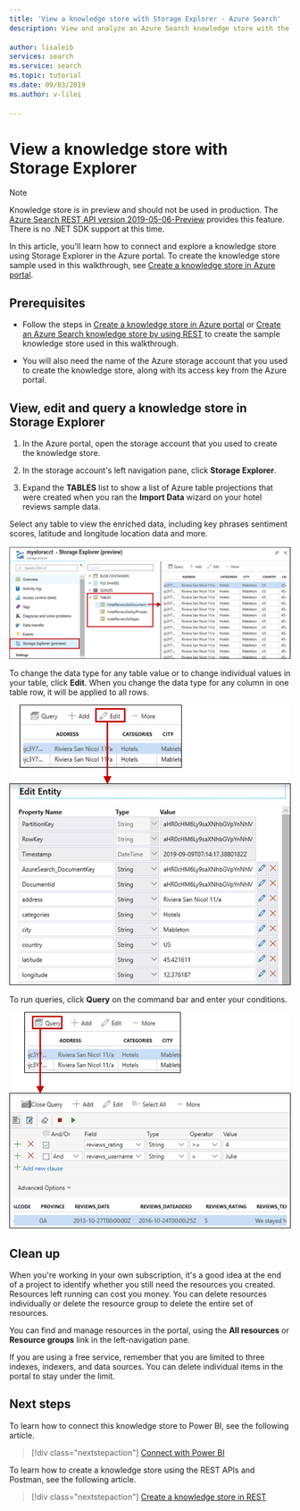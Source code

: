 ```yaml
---
title: 'View a knowledge store with Storage Explorer - Azure Search'
description: View and analyze an Azure Search knowledge store with the Azure portal's Storage Explorer.  

author: lisaleib
services: search
ms.service: search
ms.topic: tutorial
ms.date: 09/03/2019
ms.author: v-lilei
 
---
```

# View a knowledge store with Storage Explorer

> [!Note]
> Knowledge store is in preview and should not be used in production. The [Azure Search REST API version 2019-05-06-Preview](search-api-preview.md) provides this feature. There is no .NET SDK support at this time.
>
In this article, you'll learn how to connect and explore a knowledge store using Storage Explorer in the Azure portal. To create the knowledge store sample used in this walkthrough, see [Create a knowledge store in Azure portal](knowledge-store-create-portal.md).

## Prerequisites

+ Follow the steps in [Create a knowledge store in Azure portal](knowledge-store-create-portal.md) or [Create an Azure Search knowledge store by using REST](https://docs.microsoft.com/en-us/azure/search/knowledge-store-create-rest) to create the sample knowledge store used in this walkthrough.

+ You will also need the name of the Azure storage account that you used to create the knowledge store, along with its access key from the Azure portal.

## View, edit and query a knowledge store in Storage Explorer

1. In the Azure portal, open the storage account that you used to create the knowledge store.

1. In the storage account's left navigation pane, click **Storage Explorer**.

1. Expand the **TABLES** list to show a list of Azure table projections that were created when you ran the **Import Data** wizard on your hotel reviews sample data.

Select any table to view the enriched data, including key phrases sentiment scores, latitude and longitude location data and more.

   ![View tables in Storage Explorer](media/knowledge-store-view-storage-explorer/storage-explorer-tables.png "View tables in Storage Explorer")

To change the data type for any table value or to change individual values in your table, click **Edit**. When you change the data type for any column in one table row, it will be applied to all rows.

   ![Edit table in Storage Explorer](media/knowledge-store-view-storage-explorer/storage-explorer-edit-table.png "Edit table in Storage Explorer")

To run queries, click **Query** on the command bar and enter your conditions.  

   ![Query table in Storage Explorer](media/knowledge-store-view-storage-explorer/storage-explorer-query-table.png "Query table in Storage Explorer")

## Clean up

When you're working in your own subscription, it's a good idea at the end of a project to identify whether you still need the resources you created. Resources left running can cost you money. You can delete resources individually or delete the resource group to delete the entire set of resources.

You can find and manage resources in the portal, using the **All resources** or **Resource groups** link in the left-navigation pane.

If you are using a free service, remember that you are limited to three indexes, indexers, and data sources. You can delete individual items in the portal to stay under the limit.

## Next steps

To learn how to connect this knowledge store to Power BI, see the following article.

> [!div class="nextstepaction"]
> [Connect with Power BI](knowledge-store-connect-power-bi.md)

To learn how to create a knowledge store using the REST APIs and Postman, see the following article.  

> [!div class="nextstepaction"]
> [Create a knowledge store in REST](knowledge-store-howto.md)
